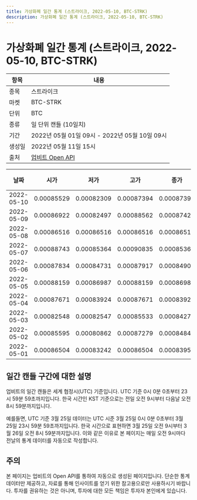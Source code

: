 ```yaml
---
title: 가상화폐 일간 통계 (스트라이크, 2022-05-10, BTC-STRK)
description: 가상화폐 일간 통계 (스트라이크, 2022-05-10, BTC-STRK)
---
```



가상화폐 일간 통계 (스트라이크, 2022-05-10, BTC-STRK)
===

|항목|내용|
|--|--|
|종목|스트라이크|
|마켓|BTC-STRK|
|단위|BTC|
|종류|일 단위 캔들 (10일치)|
|기간|2022년 05월 01일 09시 - 2022년 05월 10일 09시|
|생성일|2022년 05월 11일 15시|
|출처|[업비트 Open API](https://docs.upbit.com)|


|날짜|시가|저가|고가|종가|비고|
|--|--|--|--|--|--|
|2022-05-10|0.00085529|0.00082309|0.00087394|0.00087394|    |
|2022-05-09|0.00086922|0.00082497|0.00088562|0.00087428|    |
|2022-05-08|0.00086516|0.00086516|0.00086516|0.00086516|    |
|2022-05-07|0.00088743|0.00085364|0.00090835|0.00085364|    |
|2022-05-06|0.00087834|0.00084731|0.00087917|0.00084909|    |
|2022-05-05|0.00088159|0.00086987|0.00088159|0.00086987|    |
|2022-05-04|0.00087671|0.00083924|0.00087671|0.00083925|    |
|2022-05-03|0.00082548|0.00082547|0.00085533|0.00084279|    |
|2022-05-02|0.00085595|0.00080862|0.00087279|0.00084843|    |
|2022-05-01|0.00086504|0.00083242|0.00086504|0.00083956|    |


일간 캔들 구간에 대한 설명
---


업비트의 일간 캔들은 세계 협정시(UTC) 기준입니다. 
UTC 기준 0시 0분 0초부터 23시 59분 59초까지입니다. 
한국 시간인 KST 기준으로는 전일 오전 9시부터 다음날 오전 8시 59분까지입니다. 


예를들면, UTC 기준 3월 25일 데이터는 UTC 시준 3월 25일 0시 0분 0초부터 3월 25일 23시 59분 59초까지입니다. 
한국 시간으로 표현하면 3월 25일 오전 9시부터 3월 26일 오전 8시 59분까지입니다. 
이와 같은 이유로 본 페이지는 매일 오전 9시마다 전날의 통계 데이터를 자동으로 작성합니다. 


주의
---


본 페이지는 업비트의 Open API를 통하여 자동으로 생성된 페이지입니다. 
단순한 통계 데이터만 제공하고, 자료를 통해 인사이트를 얻기 위한 참고용으로만 사용하시기 바랍니다. 
투자를 권유하는 것은 아니며, 투자에 대한 모든 책임은 투자자 본인에게 있습니다. 
